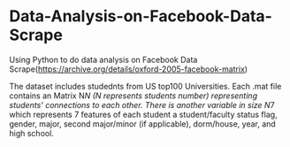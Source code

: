 # Data-Analysis-on-Facebook-Data-Scrape

Using Python to do data analysis on Facebook Data Scrape(https://archive.org/details/oxford-2005-facebook-matrix)

The dataset includes studednts from US top100 Universities. Each .mat file contains an Matrix N*N (N represents students number)
representing students' connections to each other. There is another variable in size N*7 which represents 7 features of each student
a student/faculty status flag, gender, major, second major/minor (if applicable), dorm/house, year, and high school.



